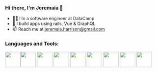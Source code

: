 ### Hi there, I'm Jeremaia 👋

- 👨‍💻 I’m a software engineer at DataCamp  
- 🚀 I build apps using rails, Vue & GraphQL
- 📫 Reach me at jeremaia.harrison@gmail.com 


### Languages and Tools:
<img src="https://user-images.githubusercontent.com/67600675/111355317-27b3de80-867f-11eb-8c9e-315a486ec78f.jpg" height="50"><img src="https://user-images.githubusercontent.com/67600675/111355319-27b3de80-867f-11eb-8340-163b2ff74142.jpg" height="50">
<img src="https://user-images.githubusercontent.com/67600675/111355321-284c7500-867f-11eb-874b-d6c1c2215d06.jpg" height="50">
<img src="https://user-images.githubusercontent.com/67600675/111355294-25518480-867f-11eb-9e95-f18d6b642f23.jpg" height="50">
<img src="https://user-images.githubusercontent.com/67600675/111355298-25ea1b00-867f-11eb-9b86-fef94cd56f95.jpg" height="50">
<img src="https://user-images.githubusercontent.com/67600675/111355302-25ea1b00-867f-11eb-9d44-b53be014c8a5.jpg" height="50">
<img src="https://user-images.githubusercontent.com/67600675/111355304-2682b180-867f-11eb-8111-f90934fc9083.jpg" height="50">
<img src="https://user-images.githubusercontent.com/67600675/111355314-271b4800-867f-11eb-95f4-75509e36d3b4.jpg" height="50">
<img src="https://user-images.githubusercontent.com/67600675/111355316-271b4800-867f-11eb-88ef-ae4529e398ff.jpg" height="50">





<!--
**JHarrison89/JHarrison89** is a ✨ _special_ ✨ repository because its `README.md` (this file) appears on your GitHub profile.

Here are some ideas to get you started:

- 🔭 I’m currently working on ...
- 🌱 I’m currently learning ...
- 👯 I’m looking to collaborate on ...
- 🤔 I’m looking for help with ...
- 💬 Ask me about ...
- 📫 How to reach me: jeremaia.harrison@gmail.com 
- 😄 Pronouns: ...
- ⚡ Fun fact: ...
-->
